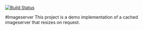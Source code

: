 [![Build Status](https://travis-ci.org/rovingeye/imageserver.svg?branch=master)](https://travis-ci.org/rovingeye/imageserver)

#Imageserver
This project is a demo implementation of a cached imageserver that resizes on request.